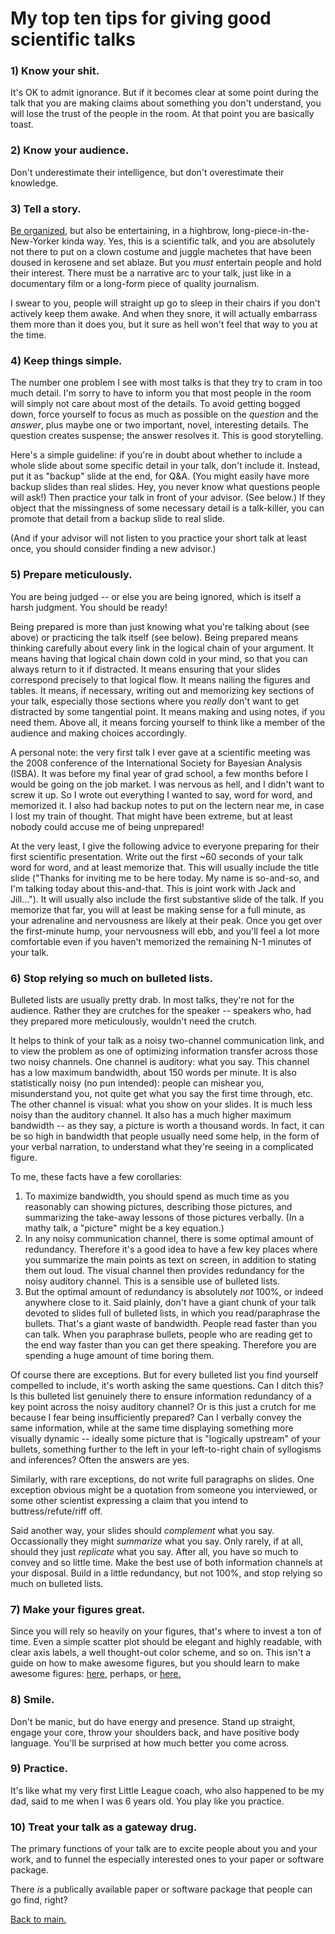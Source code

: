# My top ten tips for giving good scientific talks  

### 1) Know your shit.

It's OK to admit ignorance.  But if it becomes clear at some point during the talk that you are making claims about something you don't understand, you will lose the trust of the people in the room.  At that point you are basically toast.  

### 2) Know your audience.

Don't underestimate their intelligence, but don't overestimate their knowledge.  

### 3) Tell a story.

[Be organized](https://github.com/jgscott/talks/blob/master/md/org_methods.md), but also be entertaining, in a highbrow, long-piece-in-the-New-Yorker kinda way.  Yes, this is a scientific talk, and you are absolutely not there to put on a clown costume and juggle machetes that have been doused in kerosene and set ablaze.  But you _must_ entertain people and hold their interest.  There must be a narrative arc to your talk, just like in a documentary film or a long-form piece of quality journalism.

I swear to you, people will straight up go to sleep in their chairs if you don't actively keep them awake.  And when they snore, it will actually embarrass them more than it does you, but it sure as hell won't feel that way to you at the time.  

### 4) Keep things simple.

The number one problem I see with most talks is that they try to cram in too much detail.  I'm sorry to have to inform you that most people in the room will simply not care about most of the details.  To avoid getting bogged down, force yourself to focus as much as possible on the _question_ and the _answer_, plus maybe one or two important, novel, interesting details.  The question creates suspense; the answer resolves it.  This is good storytelling.  

Here's a simple guideline: if you're in doubt about whether to include a whole slide about some specific detail in your talk, don't include it.  Instead, put it as "backup" slide at the end, for Q&A.  (You might easily have more backup slides than real slides.  Hey, you never know what questions people will ask!)  Then practice your talk in front of your advisor.  (See below.)  If they object that the missingness of some necessary detail is a talk-killer, you can promote that detail from a backup slide to real slide.

(And if your advisor will not listen to you practice your short talk at least once, you should consider finding a new advisor.)  


### 5) Prepare meticulously.

You are being judged -- or else you are being ignored, which is itself a harsh judgment.  You should be ready!    

Being prepared is more than just knowing what you're talking about (see above) or practicing the talk itself (see below).  Being prepared means thinking carefully about every link in the logical chain of your argument.  It means having that logical chain down cold in your mind, so that you can always return to it if distracted.  It means ensuring that your slides correspond precisely to that logical flow.  It means nailing the figures and tables.  It means, if necessary, writing out and memorizing key sections of your talk, especially those sections where you _really_ don't want to get distracted by some tangential point.  It means making and using notes, if you need them.  Above all, it means forcing yourself to think like a member of the audience and making choices accordingly.  

A personal note: the very first talk I ever gave at a scientific meeting was the 2008 conference of the International Society for Bayesian Analysis (ISBA).  It was before my final year of grad school, a few months before I would be going on the job market.  I was nervous as hell, and I didn't want to screw it up.  So I wrote out everything I wanted to say, word for word, and memorized it.  I also had backup notes to put on the lectern near me, in case I lost my train of thought.  That might have been extreme, but at least nobody could accuse me of being unprepared!  

At the very least, I give the following advice to everyone preparing for their first scientific presentation.  Write out the first ~60 seconds of your talk word for word, and at least memorize that.  This will usually include the title slide ("Thanks for inviting me to be here today.  My name is so-and-so, and I'm talking today about this-and-that.  This is joint work with Jack and Jill...").  It will usually also include the first substantive slide of the talk.  If you memorize that far, you will at least be making sense for a full minute, as your adrenaline and nervousness are likely at their peak.  Once you get over the first-minute hump, your nervousness will ebb, and you'll feel a lot more comfortable even if you haven't memorized the remaining N-1 minutes of your talk.  


### 6) Stop relying so much on bulleted lists.     

Bulleted lists are usually pretty drab. In most talks, they're not for the audience.  Rather they are crutches for the speaker -- speakers who, had they prepared more meticulously, wouldn't need the crutch.  

It helps to think of your talk as a noisy two-channel communication link, and to view the problem as one of optimizing information transfer across those two noisy channels.  One channel is auditory: what you say.  This channel has a low maximum bandwidth, about 150 words per minute.  It is also statistically noisy (no pun intended): people can mishear you, misunderstand you, not quite get what you say the first time through, etc.  The other channel is visual: what you show on your slides.  It is much less noisy than the auditory channel.  It also has a much higher maximum bandwidth -- as they say, a picture is worth a thousand words.  In fact, it can be so high in bandwidth that people usually need some help, in the form of your verbal narration, to understand what they're seeing in a complicated figure.  

To me, these facts have a few corollaries:  
  
1) To maximize bandwidth, you should spend as much time as you reasonably can showing pictures, describing those pictures, and summarizing the take-away lessons of those pictures verbally.  (In a mathy talk, a "picture" might be a key equation.)   
2) In any noisy communication channel, there is some optimal amount of redundancy.  Therefore it's a good idea to have a few key places where you summarize the main points as text on screen, in addition to stating them out loud.  The visual channel then provides redundancy for the noisy auditory channel.  This is a sensible use of bulleted lists.  
3) But the optimal amount of redundancy is absolutely _not_ 100%, or indeed anywhere close to it.  Said plainly, don't have a giant chunk of your talk devoted to slides full of bulleted lists, in which you read/paraphrase the bullets.  That's a giant waste of bandwidth.   People read faster than you can talk.  When you paraphrase bullets, people who are reading get to the end way faster than you can get there speaking.  Therefore you are spending a huge amount of time boring them.  

Of course there are exceptions.  But for every bulleted list you find yourself compelled to include, it's worth asking the same questions.  Can I ditch this?  Is this bulleted list genuinely there to ensure information redundancy of a key point across the noisy auditory channel?  Or is this just a crutch for me because I fear being insufficiently prepared?  Can I verbally convey the same information, while at the same time displaying something more visually dynamic -- ideally some picture that is "logically upstream" of your bullets, something further to the left in your left-to-right chain of syllogisms and inferences?  Often the answers are yes. 

Similarly, with rare exceptions, do not write full paragraphs on slides.  One exception obvious might be a quotation from someone you interviewed, or some other scientist expressing a claim that you intend to buttress/refute/riff off.  
 
Said another way, your slides should _complement_ what you say.  Occassionally they might _summarize_ what you say.  Only rarely, if at all, should they just _replicate_ what you say. After all, you have so much to convey and so little time.  Make the best use of both information channels at your disposal.  Build in a little redundancy, but not 100%, and stop relying so much on bulleted lists.  


### 7) Make your figures great.  

Since you will rely so heavily on your figures, that's where to invest a ton of time.  Even a simple scatter plot should be elegant and highly readable, with clear axis labels, a well thought-out color scheme, and so on.  This isn't a guide on how to make awesome figures, but you should learn to make awesome figures: [here](http://ggplot2.org/), perhaps, or [here.](https://d3js.org/)  


### 8) Smile.

Don't be manic, but do have energy and presence.  Stand up straight, engage your core, throw your shoulders back, and have positive body language.  You'll be surprised at how much better you come across.  

### 9) Practice.  

It's like what my very first Little League coach, who also happened to be my dad, said to me when I was 6 years old.  You play like you practice.  


### 10) Treat your talk as a gateway drug.

The primary functions of your talk are to excite people about you and your work, and to funnel the especially interested ones to your paper or software package.  

There _is_ a publically available paper or software package that people can go find, right?  


[Back to main.](https://github.com/jgscott/talks/)  
